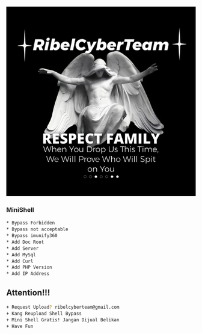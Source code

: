![alt text](https://raw.githubusercontent.com/Mr-7Mind/MiniShell/main/rct.jpg)
### MiniShell

```bash
* Bypass Forbidden
* Bypass not acceptable
* Bypass imunify360
* Add Doc Root
* Add Server
* Add MySql
* Add Curl
* Add PHP Version
* Add IP Address
```

## Attention!!!

```bash
+ Request Upload? ribelcyberteam@gmail.com
+ Kang Reupload Shell Bypass
+ Mini Shell Gratis! Jangan Dijual Belikan
+ Have Fun
```
